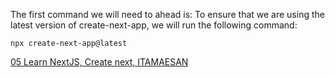 The first command we will need to ahead is:
To ensure that we are using the latest version of create-next-app, we will run the following command:

    npx create-next-app@latest

[05 Learn NextJS, Create next, ITAMAESAN](https://github.com/itamaesanorg/How-To-NextJS/blob/main/05%20Learn%20NextJS%2C%20Project%20specs%2C%20ITAMAESAN.md)
